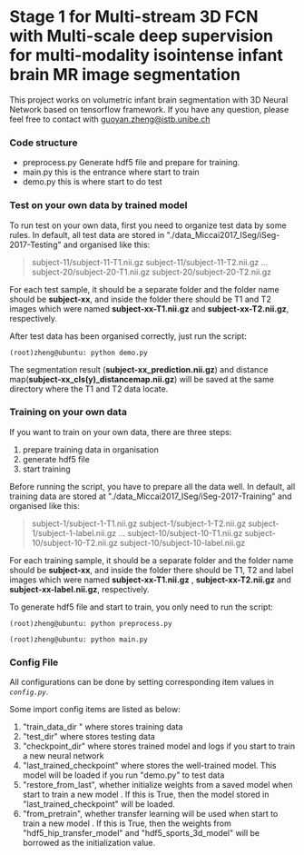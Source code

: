 # Stage 1 for Multi-stream 3D FCN with Multi-scale deep supervision for multi-modality isointense infant brain MR image segmentation

This project works on volumetric infant brain segmentation with 3D Neural Network based on tensorflow framework. If you have any question, please feel free to contact with guoyan.zheng@istb.unibe.ch 

### Code structure
* preprocess.py  Generate hdf5 file and prepare for training.
* main.py  this is the entrance where start to train
* demo.py this is where start to do test

### Test on your own data by trained model
To run test on your own data, first you need to organize test data by some rules. In default, all test data are stored in "./data_Miccai2017_ISeg/iSeg-2017-Testing" and organised like this:
>   subject-11/subject-11-T1.nii.gz
>   subject-11/subject-11-T2.nii.gz
>   ...
>   subject-20/subject-20-T1.nii.gz
>   subject-20/subject-20-T2.nii.gz

For each test sample, it should be a separate folder and the folder name  should be **subject-xx**, and inside the folder there should be T1 and T2 images which were named **subject-xx-T1.nii.gz** and **subject-xx-T2.nii.gz**, respectively.

After test data has been organised correctly,  just run the script:
```
(root)zheng@ubuntu: python demo.py
```
The segmentation result (**subject-xx_prediction.nii.gz**) and distance map(**subject-xx_cls(y)_distancemap.nii.gz**) will be saved at the same directory where the T1 and T2 data locate.  

### Training on your own data
If you want to train on your own data, there are three steps:
1. prepare training data in organisation
2. generate hdf5 file
3. start training

Before  running the script, you have to prepare all the data well. 
In default, all training data are stored at "./data_Miccai2017_ISeg/iSeg-2017-Training" and organised like this:
>   subject-1/subject-1-T1.nii.gz
>   subject-1/subject-1-T2.nii.gz
>   subject-1/subject-1-label.nii.gz
>   ...
>   subject-10/subject-10-T1.nii.gz
>   subject-10/subject-10-T2.nii.gz
>   subject-10/subject-10-label.nii.gz
>  
For each training sample, it should be a separate folder and the folder name  should be **subject-xx**, and inside the folder there should be T1, T2 and label images which were named **subject-xx-T1.nii.gz** , **subject-xx-T2.nii.gz** and **subject-xx-label.nii.gz**, respectively.

To generate hdf5 file and start to train, you only need to run the script:
```
(root)zheng@ubuntu: python preprocess.py

(root)zheng@ubuntu: python main.py
```
### Config File
All configurations can be done by setting corresponding item values  in *`config.py`*.

Some  import config items are listed as below:
1. "train_data_dir   " where stores training data
2. "test_dir"  where stores testing data
3. "checkpoint_dir" where stores trained model and logs if you start to train a new neural network
4. "last_trained_checkpoint" where stores the well-trained model. This model will be loaded if you run "demo.py" to test data
5. "restore_from_last", whether initialize weights  from a saved model when start to train a new model . If this is True, then the model stored in  "last_trained_checkpoint"  will be loaded.
6. "from_pretrain",  whether transfer learning will be used when start to train a new model . If this is True, then the weights from "hdf5_hip_transfer_model" and "hdf5_sports_3d_model" will be borrowed as the initialization value.
